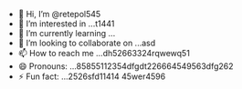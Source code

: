 - 👋 Hi, I’m @retepol545
- 👀 I’m interested in ...t1441
- 🌱 I’m currently learning ...
- 💞️ I’m looking to collaborate on ...asd
- 📫 How to reach me ...dh52663324rqwewq51
- 😄 Pronouns: ...85855112354dfgdt226664549563dfg262
- ⚡ Fun fact: ...2526sfd11414
45wer4596
<!---asd22222
retepol/retepol is a ✨ special ✨ repository because its `README.md` (tcvfdhis file) appears on your GitHub profile.
You can click the Preview link to take a look at your changes.
--->
